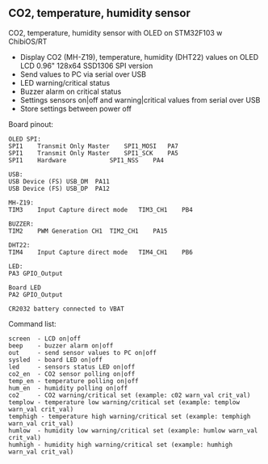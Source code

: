 ## CO2, temperature, humidity sensor
CO2, temperature, humidity sensor with OLED on STM32F103 w ChibiOS/RT

* Display CO2 (MH-Z19), temperature, humidity (DHT22) values on OLED LCD 0.96" 128x64 SSD1306 SPI version
* Send values to PC via serial over USB
* LED warning/critical status
* Buzzer alarm on critical status
* Settings sensors on|off and warning|critical values from serial over USB
* Store settings between power off

Board pinout:
```
OLED SPI:
SPI1	Transmit Only Master	SPI1_MOSI	PA7
SPI1	Transmit Only Master	SPI1_SCK	PA5
SPI1	Hardware	        SPI1_NSS	PA4

USB:
USB	Device (FS)	USB_DM	PA11
USB	Device (FS)	USB_DP	PA12

MH-Z19:
TIM3	Input Capture direct mode	TIM3_CH1	PB4

BUZZER:
TIM2	PWM Generation CH1	TIM2_CH1	PA15

DHT22:
TIM4	Input Capture direct mode	TIM4_CH1	PB6

LED:
PA3	GPIO_Output

Board LED
PA2	GPIO_Output	

CR2032 battery connected to VBAT
```
Command list:

```
screen  - LCD on|off
beep    - buzzer alarm on|off
out     - send sensor values to PC on|off
sysled  - board LED on|off
led     - sensors status LED on|off
co2_en  - CO2 sensor polling on|off
temp_en - temperature polling on|off
hum_en  - humidity polling on|off
co2     - CO2 warning/critical set (example: c02 warn_val crit_val)
templow - temperature low warning/critical set (example: templow warn_val crit_val)
temphigh - temperature high warning/critical set (example: temphigh warn_val crit_val)
humlow  - humidity low warning/critical set (example: humlow warn_val crit_val)
humhigh - humidity high warning/critical set (example: humhigh warn_val crit_val)
```
